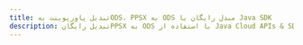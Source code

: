 ---title: تبدیل پاورپوینت بهODS، PPSX به ODS مبدل رایگان یا Java SDKdescription: تبدیل رایگانPPSX به ODS با استفاده از Java Cloud APIs & SDK. همچنین اسناد Microsoft PowerPoint را در Cloud ایجاد، ویرایش و رندر کنید.---